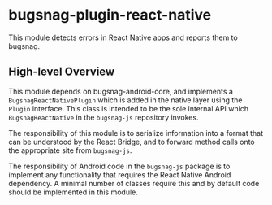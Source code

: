 # bugsnag-plugin-react-native

This module detects errors in React Native apps and reports them to bugsnag.

## High-level Overview

This module depends on bugsnag-android-core, and implements a `BugsnagReactNativePlugin` which is
added in the native layer using the `Plugin` interface. This class is intended to be the sole
internal API which `BugsnagReactNative` in the `bugsnag-js` repository invokes.

The responsibility of this module is to serialize information into a format that can be understood
by the React Bridge, and to forward method calls onto the appropriate site from `bugsnag-js`.

The responsibility of Android code in the `bugsnag-js` package is to implement any functionality
that requires the React Native Android dependency. A minimal number of classes require this and
 by default code should be implemented in this module.
